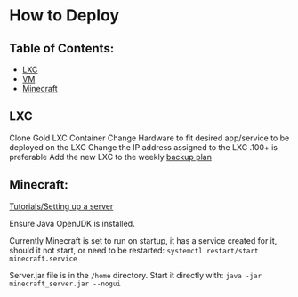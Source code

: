 # How to Deploy

## Table of Contents: 
- [LXC](##LXC)
- [VM](##VM)
- [Minecraft](##Minecraft)

## LXC
Clone Gold LXC Container
Change Hardware to fit desired app/service to be deployed on the LXC
Change the IP address assigned to the LXC .100+ is preferable 
Add the new LXC to the weekly [backup plan](obsidian://open?vault=obsidian_notes&file=Proxmox%20ab737cd368cf448a90eae5dc95040787%2FProxmox-Backup)
## Minecraft:

[Tutorials/Setting up a server](https://minecraft.gamepedia.com/Tutorials/Setting_up_a_server#Configuring_the_environment)

Ensure Java OpenJDK is installed. 

Currently Minecraft is set to run on startup, it has a service created for it, should it not start, or need to be restarted: `systemctl restart/start minecraft.service` 

Server.jar file is in the `/home` directory. Start it directly with: `java -jar minecraft_server.jar --nogui`